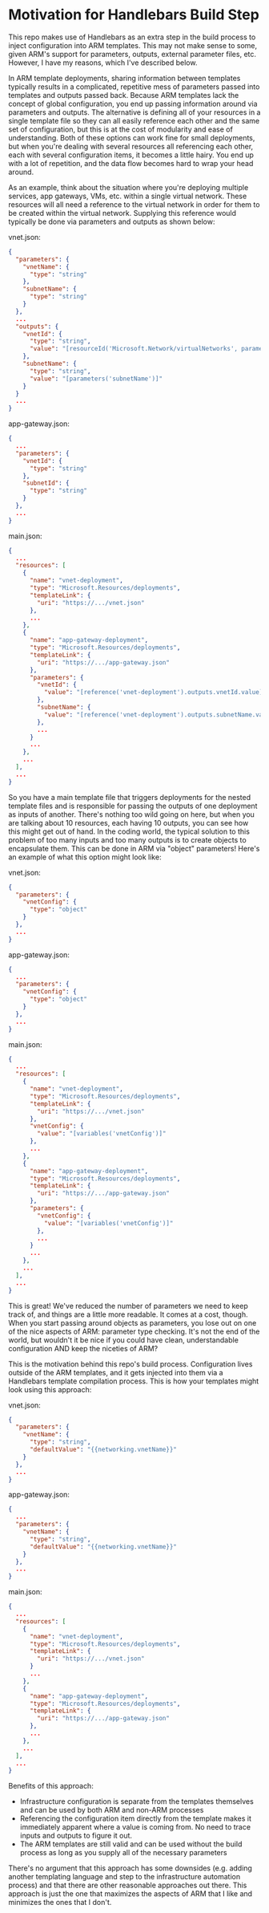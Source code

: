 # Motivation for Handlebars Build Step

This repo makes use of Handlebars as an extra step in the build process to inject configuration into ARM templates. This may not make sense to some, given ARM's support for parameters, outputs, external parameter files, etc. However, I have my reasons, which I've described below.

In ARM template deployments, sharing information between templates typically results in a complicated, repetitive mess of parameters passed into templates and outputs passed back. Because ARM templates lack the concept of global configuration, you end up passing information around via parameters and outputs. The alternative is defining all of your resources in a single template file so they can all easily reference each other and the same set of configuration, but this is at the cost of modularity and ease of understanding. Both of these options can work fine for small deployments, but when you're dealing with several resources all referencing each other, each with several configuration items, it becomes a little hairy. You end up with a lot of repetition, and the data flow becomes hard to wrap your head around.

As an example, think about the situation where you're deploying multiple services, app gateways, VMs, etc. within a single virtual network. These resources will all need a reference to the virtual network in order for them to be created within the virtual network. Supplying this reference would typically be done via parameters and outputs as shown below:

vnet.json:
```json
{
  "parameters": {
    "vnetName": {
      "type": "string"
    },
    "subnetName": {
      "type": "string"
    }
  },
  ...
  "outputs": {
    "vnetId": {
      "type": "string",
      "value": "[resourceId('Microsoft.Network/virtualNetworks', parameters('vnetName'))]"
    },
    "subnetName": {
      "type": "string",
      "value": "[parameters('subnetName')]"
    }
  }
  ...
}
```

app-gateway.json:
```json
{
  ...
  "parameters": {
    "vnetId": {
      "type": "string"
    },
    "subnetId": {
      "type": "string"
    }
  },
  ...
}
```

main.json:
```json
{
  ...
  "resources": [
    {
      "name": "vnet-deployment",
      "type": "Microsoft.Resources/deployments",
      "templateLink": {
        "uri": "https://.../vnet.json"
      },
      ...
    },
    {
      "name": "app-gateway-deployment",
      "type": "Microsoft.Resources/deployments",
      "templateLink": {
        "uri": "https://.../app-gateway.json"
      },
      "parameters": {
        "vnetId": {
          "value": "[reference('vnet-deployment').outputs.vnetId.value]"
        },
        "subnetName": {
          "value": "[reference('vnet-deployment').outputs.subnetName.value]"
        },
        ...
      }
      ...
    },
    ...
  ],
  ...
}
```

So you have a main template file that triggers deployments for the nested template files and is responsible for passing the outputs of one deployment as inputs of another. There's nothing too wild going on here, but when you are talking about 10 resources, each having 10 outputs, you can see how this might get out of hand. In the coding world, the typical solution to this problem of too many inputs and too many outputs is to create objects to encapsulate them. This can be done in ARM via "object" parameters! Here's an example of what this option might look like:


vnet.json:
```json
{
  "parameters": {
    "vnetConfig": {
      "type": "object"
    }
  },
  ...
}
```

app-gateway.json:
```json
{
  ...
  "parameters": {
    "vnetConfig": {
      "type": "object"
    }
  },
  ...
}
```

main.json:
```json
{
  ...
  "resources": [
    {
      "name": "vnet-deployment",
      "type": "Microsoft.Resources/deployments",
      "templateLink": {
        "uri": "https://.../vnet.json"
      },
      "vnetConfig": {
        "value": "[variables('vnetConfig')]"
      },
      ...
    },
    {
      "name": "app-gateway-deployment",
      "type": "Microsoft.Resources/deployments",
      "templateLink": {
        "uri": "https://.../app-gateway.json"
      },
      "parameters": {
        "vnetConfig": {
          "value": "[variables('vnetConfig')]"
        },
        ...
      }
      ...
    },
    ...
  ],
  ...
}
```

This is great! We've reduced the number of parameters we need to keep track of, and things are a little more readable. It comes at a cost, though. When you start passing around objects as parameters, you lose out on one of the nice aspects of ARM: parameter type checking. It's not the end of the world, but wouldn't it be nice if you could have clean, understandable configuration AND keep the niceties of ARM?

This is the motivation behind this repo's build process. Configuration lives outside of the ARM templates, and it gets injected into them via a Handlebars template compilation process. This is how your templates might look using this approach:

vnet.json:
```json
{
  "parameters": {
    "vnetName": {
      "type": "string",
      "defaultValue": "{{networking.vnetName}}"
    }
  },
  ...
}
```

app-gateway.json:
```json
{
  ...
  "parameters": {
    "vnetName": {
      "type": "string",
      "defaultValue": "{{networking.vnetName}}"
    }
  },
  ...
}
```

main.json:
```json
{
  ...
  "resources": [
    {
      "name": "vnet-deployment",
      "type": "Microsoft.Resources/deployments",
      "templateLink": {
        "uri": "https://.../vnet.json"
      }
      ...
    },
    {
      "name": "app-gateway-deployment",
      "type": "Microsoft.Resources/deployments",
      "templateLink": {
        "uri": "https://.../app-gateway.json"
      },
      ...
    },
    ...
  ],
  ...
}
```

Benefits of this approach:

- Infrastructure configuration is separate from the templates themselves and can be used by both ARM and non-ARM processes
- Referencing the configuration item directly from the template makes it immediately apparent where a value is coming from. No need to trace inputs and outputs to figure it out.
- The ARM templates are still valid and can be used without the build process as long as you supply all of the necessary parameters

There's no argument that this approach has some downsides (e.g. adding another templating language and step to the infrastructure automation process) and that there are other reasonable approaches out there. This approach is just the one that maximizes the aspects of ARM that I like and minimizes the ones that I don't.
